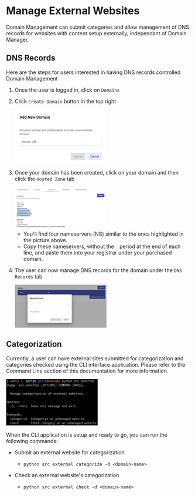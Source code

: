 # Manage External Websites #

Domain Management can submit categories and allow management of DNS
records for websites with content setup externally, independant of
Domain Manager.

## DNS Records ##

Here are the steps for users interested in having DNS records controlled
Domain Management

1. Once the user is logged in, click on `Domains`
2. Click `Create Domain` button in the top right

    <img src="images/add-new-domain.png" width="250">

3. Once your domain has been created, click on your domain and then click
   the `Hosted Zone` tab

    <img src="images/hosted-zones.png" width="250">

    - You'll find four nameservers (NS) similar to the ones highlighted in
      the picture above.
    - Copy these nameservers, without the `.` period at the end of each line,
      and paste them into your registrar under your purchased domain.
4. The user can now manage DNS records for the domain under the `DNS Records`
   tab

    <img src="images/dns-records.png" width="250">

## Categorization ##

Currently, a user can have external sites submitted for categorization and
categories checked using the CLI interface application. Please refer to the
Command Line section of this documentation for more information.

<img src="images/external.png" width="250">

When the CLI application is setup and ready to go, you can run the following
commands:

- Submit an external website for categorization
  - `python src external categorize -d <domain-name>`

- Check an external website's categorization
  - `python src external check -d <domain-name>`

